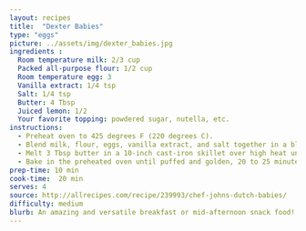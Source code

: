 ```yaml
---
layout: recipes
title:  "Dexter Babies"
type: "eggs"
picture: ../assets/img/dexter_babies.jpg
ingredients :
  Room temperature milk: 2/3 cup
  Packed all-purpose flour: 1/2 cup
  Room temperature egg: 3
  Vanilla extract: 1/4 tsp
  Salt: 1/4 tsp
  Butter: 4 Tbsp
  Juiced lemon: 1/2
  Your favorite topping: powdered sugar, nutella, etc.
instructions:
  - Preheat oven to 425 degrees F (220 degrees C).
  - Blend milk, flour, eggs, vanilla extract, and salt together in a blender until batter is smooth.
  - Melt 3 Tbsp butter in a 10-inch cast-iron skillet over high heat until bubbling; pour batter into the center of the skillet.
  - Bake in the preheated oven until puffed and golden, 20 to 25 minutes. Brush with 1 tablespoon butter, drizzle lemon juice over the top, and dust with confectioners' sugar or other topping.
prep-time: 10 min
cook-time:  20 min
serves: 4
source: http://allrecipes.com/recipe/239993/chef-johns-dutch-babies/
difficulty: medium
blurb: An amazing and versatile breakfast or mid-afternoon snack food!
---
```

